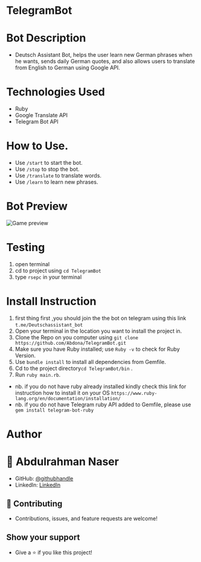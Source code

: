 # TelegramBot

# Bot Description

- Deutsch Assistant Bot, helps the user learn new German phrases when he wants, sends daily German quotes, and also allows users to translate from English to German using Google API.

# Technologies Used

- Ruby
- Google Translate API
- Telegram Bot API

# How to Use.
- Use `/start` to start the bot.
- Use `/stop` to stop the bot.
- Use `/translate` to translate words.
- Use `/learn` to learn new phrases.

# Bot Preview
![Game preview](telegrambot.gif)

# Testing
1. open terminal
2. cd to project using `cd TelegramBot`
3. type `rsepc` in your terminal

# Install Instruction
1. first thing first ,you should join the the bot on telegram using this link `t.me/Deutschassistant_bot`
2. Open your terminal in the location you want to install the project in.
3. Clone the Repo on you computer using `git clone https://github.com/Abdona/TelegramBot.git`
4. Make sure you have Ruby installed; use `Ruby -v` to check for Ruby Version.
5. Use `bundle install` to install all dependencies from Gemfile.
5. Cd to the project directory`cd TelegramBot/bin` .
6. Run `ruby main.rb`.
- nb. if you do not have ruby already installed kindly check this link for instruction how to install it on your OS `https://www.ruby-lang.org/en/documentation/installation/`
- nb. if you do not have Telegram ruby API added to Gemfile, please use ` gem install telegram-bot-ruby`
# Author

# 👤 Abdulrahman Naser
- GitHub: [@githubhandle](https://github.com/Abdona)
- LinkedIn: [LinkedIn](https://www.linkedin.com/in/abdulrahman-nasser-2b7173131/)

## 🤝 Contributing

- Contributions, issues, and feature requests are welcome!

## Show your support

- Give a ⭐️ if you like this project!